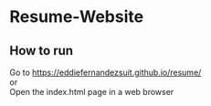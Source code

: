 # Resume-Website
## How to run
Go to https://eddiefernandezsuit.github.io/resume/ <br>
or <br>
Open the index.html page in a web browser <br>